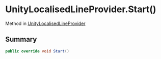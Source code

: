 # UnityLocalisedLineProvider.Start()

Method in [UnityLocalisedLineProvider](api/csharp/yarn.unity.unitylocalisedlineprovider.md)

## Summary



```csharp
public override void Start()
```

